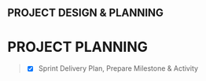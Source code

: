 ## PROJECT DESIGN & PLANNING

# PROJECT PLANNING

> - [x] Sprint Delivery Plan, Prepare Milestone & Activity
>
